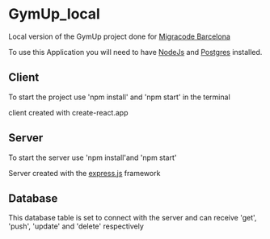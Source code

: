 # GymUp_local

Local version of the GymUp project done for [Migracode Barcelona](https://migracode.openculturalcenter.org/)

To use this Application you will need to have [NodeJs](https://nodejs.org/en/) and [Postgres](https://www.postgresql.org/) installed.

## Client
 
 To start the project use 'npm install' and 'npm start' in the terminal
 
 client created with create-react.app 
 
## Server

  To start the server use 'npm install'and 'npm start'
  
  Server created with the [express.js](https://expressjs.com/) framework
  
## Database

  This database table is set to connect with the server and can receive 'get', 'push', 'update' and 'delete' respectively
  
